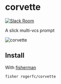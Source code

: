 # corvette

[![Slack Room][slack-badge]][slack-link]

A slick multi-vcs prompt

![corvette]

## Install

With [fisherman]

```
fisher rogerfc/corvette
```

[slack-link]: https://fisherman-wharf.herokuapp.com
[slack-badge]: https://fisherman-wharf.herokuapp.com/badge.svg
[fisherman]: https://github.com/fisherman/fisherman
[corvette]: https://cloud.githubusercontent.com/assets/8317250/13661599/777665a2-e6d7-11e5-9078-eae115fa140a.png
